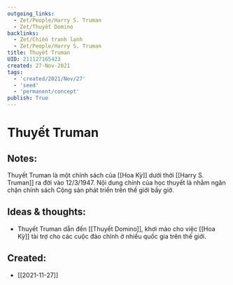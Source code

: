 ```yaml
---
outgoing_links:
  - Zet/People/Harry S. Truman
  - Zet/Thuyết Domino
backlinks:
  - Zet/Chiến tranh lạnh
  - Zet/People/Harry S. Truman
title: Thuyết Truman
UID: 211127165423
created: 27-Nov-2021
tags:
  - 'created/2021/Nov/27'
  - 'seed'
  - 'permanent/concept'
publish: True
---
```

# Thuyết Truman

## Notes:
Thuyết Truman là một chính sách của [[Hoa Kỳ]] dưới thời [[Harry S. Truman]] ra đời vào 12/3/1947. Nội dung chính của học thuyết là nhằm ngăn chặn chính sách Cộng sản phát triển trên thế giới bấy giờ.

## Ideas & thoughts:
- Thuyết Truman dẫn đến [[Thuyết Domino]], khơi mào cho việc [[Hoa Kỳ]] tài trợ cho các cuộc đảo chính ở nhiều quốc gia trên thế giới.

## Created:
- [[2021-11-27]]
